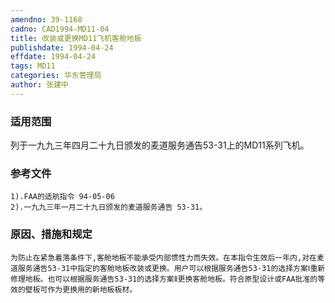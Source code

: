 ```yaml
---
amendno: 39-1168
cadno: CAD1994-MD11-04
title: 改装或更换MD11飞机客舱地板
publishdate: 1994-04-24
effdate: 1994-04-24
tags: MD11
categories: 华东管理局
author: 张建中
---
```


### 适用范围 
列于一九九三年四月二十九日颁发的麦道服务通告53-31上的MD11系列飞机。

<!--more-->
### 参考文件
    1).FAA的适航指令 94-05-06 
    2).一九九三年一月二十九日颁发的麦道服务通告 53-31。

### 原因、措施和规定 
    为防止在紧急着落条件下,客舱地板不能承受内部惯性力而失效。在本指令生效后一年内,对在麦道服务通告53-31中指定的客舱地板改装或更换。用户可以根据服务通告53-31的选择方案Ⅰ重新修理地板。也可以根据服务通告53-31的选择方案Ⅱ更换客舱地板。符合原型设计或FAA批准的等效的壁板可作为更换用的新地板板材。
